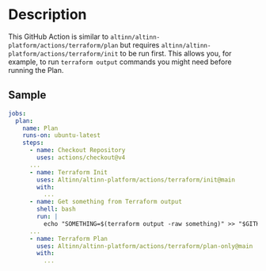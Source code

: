 # Description

This GitHub Action is similar to `altinn/altinn-platform/actions/terraform/plan` but requires `altinn/altinn-platform/actions/terraform/init` to be run first. This allows you, for example, to run `terraform output` commands you might need before running the Plan.


## Sample
```yaml
jobs:
  plan:
    name: Plan
    runs-on: ubuntu-latest
    steps:
      - name: Checkout Repository
        uses: actions/checkout@v4
      ...
      - name: Terraform Init
        uses: Altinn/altinn-platform/actions/terraform/init@main
        with:
          ...
      - name: Get something from Terraform output
        shell: bash
        run: |
          echo "SOMETHING=$(terraform output -raw something)" >> "$GITHUB_OUTPUT"
      ...
      - name: Terraform Plan
        uses: Altinn/altinn-platform/actions/terraform/plan-only@main
        with:
          ...
```